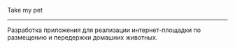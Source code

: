 Take my pet
_______________________________________________________
Разработка приложения для реализации интернет-площадки 
по размещению и передержки домашних животных.